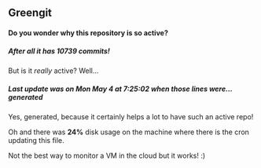 ## Greengit

#### Do you wonder why this repository is so active?

##### After all it has 10739 commits!

But is it *really* active? Well...

##### Last update was on Mon May 4 at 7:25:02 when those lines were... generated

Yes, generated, because it certainly helps a lot to have such an active repo!

Oh and there was **24%** disk usage on the machine
where there is the cron updating this file.

Not the best way to monitor a VM in the cloud but it works! :)
